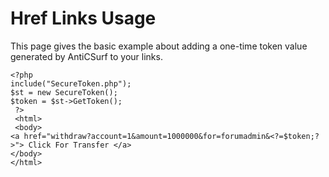 # Href Links Usage #

This page gives the basic example about adding a one-time token value generated by AntiCSurf to your links.


```
<?php
include("SecureToken.php");
$st = new SecureToken();
$token = $st->GetToken();
 ?>
 <html>
 <body>
<a href="withdraw?account=1&amount=1000000&for=forumadmin&<?=$token;?>"> Click For Transfer </a>
</body>
</html>
```